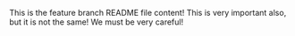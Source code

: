 This is the feature branch README file content!
This is very important also, but it is not the same!
We must be very careful! 
